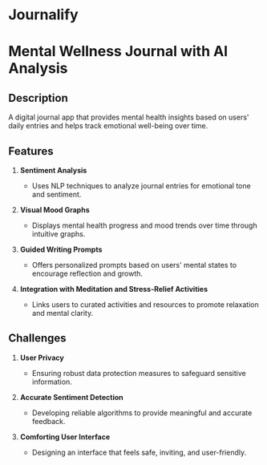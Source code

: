 # Journalify

# Mental Wellness Journal with AI Analysis

## Description
A digital journal app that provides mental health insights based on users' daily entries and helps track emotional well-being over time.

## Features

1. **Sentiment Analysis**
   - Uses NLP techniques to analyze journal entries for emotional tone and sentiment.

2. **Visual Mood Graphs**
   - Displays mental health progress and mood trends over time through intuitive graphs.

3. **Guided Writing Prompts**
   - Offers personalized prompts based on users' mental states to encourage reflection and growth.

4. **Integration with Meditation and Stress-Relief Activities**
   - Links users to curated activities and resources to promote relaxation and mental clarity.

## Challenges

1. **User Privacy**
   - Ensuring robust data protection measures to safeguard sensitive information.

2. **Accurate Sentiment Detection**
   - Developing reliable algorithms to provide meaningful and accurate feedback.

3. **Comforting User Interface**
   - Designing an interface that feels safe, inviting, and user-friendly.

